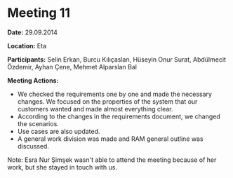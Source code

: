 # Meeting 11 #

**Date:** 29.09.2014

**Location:** Eta

**Participants:** Selin Erkan, Burcu Kılıçaslan, Hüseyin Onur Surat, Abdülmecit Özdemir, Ayhan Çene, Mehmet Alparslan Bal

**Meeting Actions:**
  * We checked the requirements one by one and made the necessary changes. We focused on the properties of the system that our customers wanted and made almost everything clear.
  * According to the changes in the requirements document, we changed the scenarios.
  * Use cases are also updated.
  * A general work division was made and RAM general outline was discussed.


Note: Esra Nur Şimşek wasn't able to attend the meeting because of her work, but she stayed in touch with us.